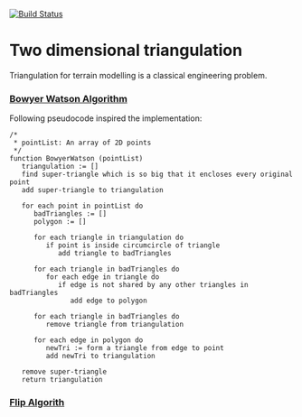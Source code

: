 [![Build Status](https://travis-ci.com/longuyen97/triangulation.svg?token=skDcu5tZxPtyDMyKnKYN&branch=master)](https://travis-ci.com/longuyen97/triangulation)

# Two dimensional triangulation

Triangulation for terrain modelling is a classical engineering problem.

### [Bowyer Watson Algorithm](https://en.wikipedia.org/wiki/Bowyer%E2%80%93Watson_algorithm)

Following pseudocode inspired the implementation:

```
/*
 * pointList: An array of 2D points
 */
function BowyerWatson (pointList)
   triangulation := []
   find super-triangle which is so big that it encloses every original point
   add super-triangle to triangulation 

   for each point in pointList do 
      badTriangles := []
      polygon := []

      for each triangle in triangulation do 
         if point is inside circumcircle of triangle    
            add triangle to badTriangles

      for each triangle in badTriangles do 
         for each edge in triangle do
            if edge is not shared by any other triangles in badTriangles
               add edge to polygon

      for each triangle in badTriangles do 
         remove triangle from triangulation

      for each edge in polygon do 
         newTri := form a triangle from edge to point
         add newTri to triangulation

   remove super-triangle
   return triangulation
```

### [Flip Algorith]()